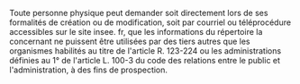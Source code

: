 Toute personne physique peut demander soit directement lors de ses formalités de création ou de modification, soit par courriel ou téléprocédure accessibles sur le site insee. fr, que les informations du répertoire la concernant ne puissent être utilisées par des tiers autres que les organismes habilités au titre de l'article R. 123-224 ou les administrations définies au 1° de l'article L. 100-3 du code des relations entre le public et l'administration, à des fins de prospection.

